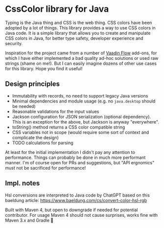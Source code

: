 # CssColor library for Java

Typing is the Java thing and CSS is the web thing. CSS colors have been adopted by a lot of things. This library provides a way to use CSS colors in Java code. It is a simple library that allows you to create and manipulate CSS colors in Java, for better type safety, developer experience and security.

Inspiration for the project came from a number of [Vaadin Flow](https://vaadin.com/flow) add-ons, for which I have either implemented a bad quality ad-hoc solutions or used raw strings (shame on me!). But I can easily imagine dozens of other use cases for this library. Hope you find it useful!

## Design principles

 * Immutability with records, no need to support legacy Java versions
 * Minimal dependencies and module usage (e.g. no `java.desktop` should be needed)
 * Reasonable validations for the input values
 * Jackson configuration for JSON serialization (optional dependency). This is an exception for the above, but Jackson is anyway "everywhere".
 * toString() method returns a CSS color compatible string
 * CSS variables not in scope (would require some sort of context and complicate the design)
 * TODO calculations for parsing

At least for the initial implementation I didn't pay any attention to performance. Things can probably be done in much more performant manner. I'm of course open for PRs and suggestions, but "API ergnomics" must not be sacrificed for performance!

## Impl. notes

Hsl conversions are interpreted to Java code by ChatGPT based on this baeldung article: https://www.baeldung.com/cs/convert-color-hsl-rgb

Built with Maven 4, but open to downgrade if needed for potential contributor. For usage Maven 4 should not cause surprises, works fine with Maven 3.x and Gradle 🧸

